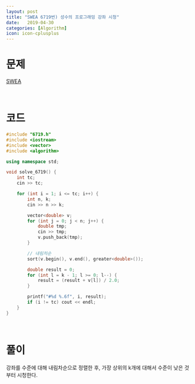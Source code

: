 ```yaml
---
layout: post
title: "SWEA 6719번) 성수의 프로그래밍 강좌 시청"
date:   2019-04-30
categories: [Algorithm]
icon: icon-cplusplus
---
```


# 문제
[SWEA](https://www.swexpertacademy.com/main/code/problem/problemDetail.do?contestProbId=AWd7sgDatsMDFAUh&categoryId=AWd7sgDatsMDFAUh&categoryType=CODE)

<br>

# 코드
```c++
#include "6719.h"
#include <iostream>
#include <vector>
#include <algorithm>

using namespace std;

void solve_6719() {
    int tc;
    cin >> tc;

    for (int i = 1; i <= tc; i++) {
        int n, k;
        cin >> n >> k;

        vector<double> v;
        for (int j = 0; j < n; j++) {
            double tmp;
            cin >> tmp;
            v.push_back(tmp);
        }

        // 내림차순
        sort(v.begin(), v.end(), greater<double>());

        double result = 0;
        for (int l = k - 1; l >= 0; l--) {
            result = (result + v[l]) / 2.0;
        }

        printf("#%d %.6f", i, result);
        if (i != tc) cout << endl;
    }
}
```

<br>

# 풀이
강좌를 수준에 대해 내림차순으로 정렬한 후, 가장 상위의 k개에 대해서 수준이 낮은 것 부터 시청한다.
